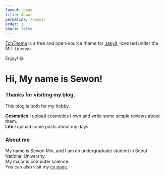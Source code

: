 ```yaml
---
layout: page
title: About
permalink: /about/
order: 1
share: false
---
```


[TchTheme](https://github.com/ttskch/jekyll-tch-theme) is a free and open-source theme for [Jekyll](http://jekyllrb.com/), licensed under the MIT License.

Enjoy! :smiley:

# Hi, My name is Sewon!

### Thanks for visiting my blog.  
This blog is both for my hobby.

**Cosmetics** I upload cosmetics I own and write some simple reviews about them.  
**Life** I upload some posts about my days.  

### About me  
My name is Sewon Min, and I am an undergraduate student in Seoul National University.  
My major is computer science.  
You can also visit my [cv page](http://shmsw25/github.io).  
